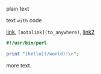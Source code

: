 plain text

text `with` code

[link](http://frew.co), `[notalink](to_anywhere)`, [link2](http://afoolishmanifesto.com)

```perl
#!/usr/bin/perl

print "[hello](/world)!\n";
```

more text.
